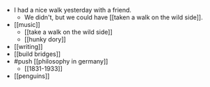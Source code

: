- I had a nice walk yesterday with a friend.
  - We didn't, but we could have [[taken a walk on the wild side]].
- [[music]] 
  - [[take a walk on the wild side]]
  - [[hunky dory]]
- [[writing]] 
- [[build bridges]]
- #push [[philosophy in germany]]
  - [[1831-1933]]
- [[penguins]]
